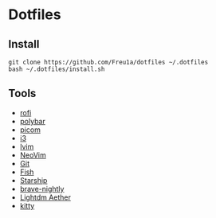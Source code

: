 # Dotfiles

## Install


```
git clone https://github.com/Freu1a/dotfiles ~/.dotfiles
bash ~/.dotfiles/install.sh
```

## Tools
- [rofi](https://github.com/davatorium/rofi)
- [polybar](https://github.com/polybar/polybar)
- [picom](https://github.com/yshui/picom)
- [i3](https://i3wm.org/)
- [lvim](https://www.lunarvim.org/)
- [NeoVim](https://neovim.io/)
- [Git](https://git-scm.com/)
- [Fish](https://fishshell.com/)
- [Starship](https://starship.rs/)
- [brave-nightly](https://brave.com/download-nightly/)
- [Lightdm Aether](https://github.com/NoiSek/Aether) 
- [kitty](https://wiki.archlinux.org/title/Kitty)

